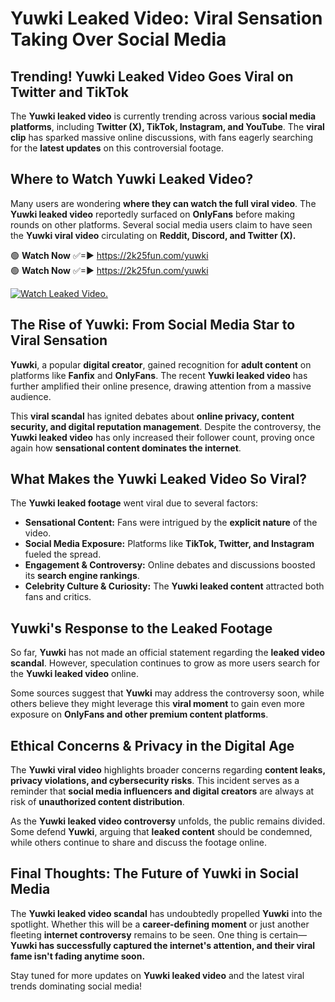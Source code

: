 # Yuwki Leaked Video: Viral Sensation Taking Over Social Media

## **Trending! Yuwki Leaked Video Goes Viral on Twitter and TikTok**
The **Yuwki leaked video** is currently trending across various **social media platforms**, including **Twitter (X), TikTok, Instagram, and YouTube**. The **viral clip** has sparked massive online discussions, with fans eagerly searching for the **latest updates** on this controversial footage.

## **Where to Watch Yuwki Leaked Video?**
Many users are wondering **where they can watch the full viral video**. The **Yuwki leaked video** reportedly surfaced on **OnlyFans** before making rounds on other platforms. Several social media users claim to have seen the **Yuwki viral video** circulating on **Reddit, Discord, and Twitter (X).**

🟢 **Watch Now** ✅=► https://2k25fun.com/yuwki  
🟢 **Watch Now** ✅=► https://2k25fun.com/yuwki  

[![Watch Leaked Video.](https://miro.medium.com/v2/resize:fit:828/format:webp/1*cilzJN44JGOrTw9NJCrNHA.gif "Watch Leaked Video")](https://2k25fun.com/yuwki)

## **The Rise of Yuwki: From Social Media Star to Viral Sensation**
**Yuwki**, a popular **digital creator**, gained recognition for **adult content** on platforms like **Fanfix** and **OnlyFans**. The recent **Yuwki leaked video** has further amplified their online presence, drawing attention from a massive audience.

This **viral scandal** has ignited debates about **online privacy, content security, and digital reputation management**. Despite the controversy, the **Yuwki leaked video** has only increased their follower count, proving once again how **sensational content dominates the internet**.

## **What Makes the Yuwki Leaked Video So Viral?**
The **Yuwki leaked footage** went viral due to several factors:
- **Sensational Content:** Fans were intrigued by the **explicit nature** of the video.
- **Social Media Exposure:** Platforms like **TikTok, Twitter, and Instagram** fueled the spread.
- **Engagement & Controversy:** Online debates and discussions boosted its **search engine rankings**.
- **Celebrity Culture & Curiosity:** The **Yuwki leaked content** attracted both fans and critics.

## **Yuwki's Response to the Leaked Footage**
So far, **Yuwki** has not made an official statement regarding the **leaked video scandal**. However, speculation continues to grow as more users search for the **Yuwki leaked video** online.

Some sources suggest that **Yuwki** may address the controversy soon, while others believe they might leverage this **viral moment** to gain even more exposure on **OnlyFans and other premium content platforms**.

## **Ethical Concerns & Privacy in the Digital Age**
The **Yuwki viral video** highlights broader concerns regarding **content leaks, privacy violations, and cybersecurity risks**. This incident serves as a reminder that **social media influencers and digital creators** are always at risk of **unauthorized content distribution**.

As the **Yuwki leaked video controversy** unfolds, the public remains divided. Some defend **Yuwki**, arguing that **leaked content** should be condemned, while others continue to share and discuss the footage online.

## **Final Thoughts: The Future of Yuwki in Social Media**
The **Yuwki leaked video scandal** has undoubtedly propelled **Yuwki** into the spotlight. Whether this will be a **career-defining moment** or just another fleeting **internet controversy** remains to be seen. One thing is certain—**Yuwki has successfully captured the internet's attention, and their viral fame isn't fading anytime soon.**

Stay tuned for more updates on **Yuwki leaked video** and the latest viral trends dominating social media!